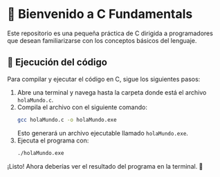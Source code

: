 # 📌 Bienvenido a C Fundamentals

Este repositorio es una pequeña práctica de C dirigida a programadores que desean familiarizarse con los conceptos básicos del lenguaje.

## 🚀 Ejecución del código

Para compilar y ejecutar el código en C, sigue los siguientes pasos:

1. Abre una terminal y navega hasta la carpeta donde está el archivo `holaMundo.c`.
2. Compila el archivo con el siguiente comando:
   ```sh
   gcc holaMundo.c -o holaMundo.exe
   ```
   Esto generará un archivo ejecutable llamado `holaMundo.exe`.
3. Ejecuta el programa con:
   ```sh
   ./holaMundo.exe
   ```

¡Listo! Ahora deberías ver el resultado del programa en la terminal. 🎉

